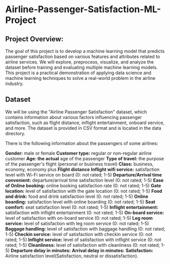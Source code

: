 # Airline-Passenger-Satisfaction-ML-Project

## Project Overview:
The goal of this project is to develop a machine learning model that predicts passenger satisfaction based on various features and attributes related to airline services. We will explore, preprocess, visualize, and analyze the dataset before training and evaluating multiple machine learning models. This project is a practical demonstration of applying data science and machine learning techniques to solve a real-world problem in the airline industry.

## Dataset
We will be using the "Airline Passenger Satisfaction" dataset, which contains information about various factors influencing passenger satisfaction, such as flight distance, inflight entertainment, onboard service, and more. The dataset is provided in CSV format and is located in the data directory.

There is the following information about the passengers of some airlines:

**Gender:** male or female
**Customer type:** regular or non-regular airline customer
**Age: the actual** age of the passenger
**Type of travel:** the purpose of the passenger's flight (personal or business travel)
**Class:** business, economy, economy plus
**Flight distance**
**Inflight wifi service:** satisfaction level with Wi-Fi service on board (0: not rated; 1-5)
**Departure/Arrival time convenient:** departure/arrival time satisfaction level (0: not rated; 1-5)
**Ease of Online booking:** online booking satisfaction rate (0: not rated; 1-5)
**Gate location:** level of satisfaction with the gate location (0: not rated; 1-5)
**Food and drink:** food and drink satisfaction level (0: not rated; 1-5)
**Online boarding:** satisfaction level with online boarding (0: not rated; 1-5)
**Seat comfort:** seat satisfaction level (0: not rated; 1-5)
**Inflight entertainment:** satisfaction with inflight entertainment (0: not rated; 1-5)
**On-board service:** level of satisfaction with on-board service (0: not rated; 1-5)
**Leg room service:** level of satisfaction with leg room service (0: not rated; 1-5)
**Baggage handling:** level of satisfaction with baggage handling (0: not rated; 1-5)
**Checkin service:** level of satisfaction with checkin service (0: not rated; 1-5)
**Inflight service:** level of satisfaction with inflight service (0: not rated; 1-5)
**Cleanliness:** level of satisfaction with cleanliness (0: not rated; 1-5)
**Departure delay in minutes:**
**Arrival delay in minutes:**
**Satisfaction:** Airline satisfaction level(Satisfaction, neutral or dissatisfaction).
